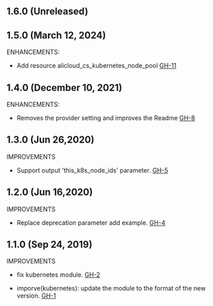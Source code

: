 ## 1.6.0 (Unreleased)
## 1.5.0 (March 12, 2024)

ENHANCEMENTS:

- Add resource alicloud_cs_kubernetes_node_pool [GH-11](https://github.com/alibabacloud-automation/terraform-alicloud-kubernetes/pull/11) 


## 1.4.0 (December 10, 2021)

ENHANCEMENTS:

- Removes the provider setting and improves the Readme [GH-8](https://github.com/terraform-alicloud-modules/terraform-alicloud-kubernetes/pull/8)

## 1.3.0 (Jun 26,2020)

IMPROVEMENTS

- Support output 'this_k8s_node_ids' parameter. [GH-5]( https://github.com/terraform-alicloud-modules/terraform-alicloud-kubernetes/pull/5)

## 1.2.0 (Jun 16,2020)

IMPROVEMENTS

- Replace deprecation parameter add example. [GH-4]( https://github.com/terraform-alicloud-modules/terraform-alicloud-kubernetes/pull/4)

## 1.1.0 (Sep 24, 2019)

IMPROVEMENTS

- fix kubernetes module. [GH-2]( https://github.com/terraform-alicloud-modules/terraform-alicloud-kubernetes/pull/2)

- imporve(kubernetes): update the module to the format of the new version. [GH-1]( https://github.com/terraform-alicloud-modules/terraform-alicloud-kubernetes/pull/1)
